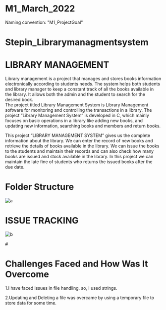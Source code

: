 # M1_March_2022
Naming convention: "M1_ProjectGoal"

# <H1>Stepin_Librarymanagmentsystem</H1>
# <H1>LIBRARY MANAGEMENT</H1>

Library management is a project that manages and stores books information electronically according to students needs. The system helps both students and library manager to keep a constant track of all the books available in the library. It allows both the admin and the student to search for the desired book.</br>
The project titled Library Management System is Library Management software for monitoring and controlling the transactions in a library. The project “Library Management System” is developed in C, which mainly focuses on basic operations in a library like adding new books, and updating new information, searching books and members and return books.</br>

This project “LIBRARY MANAGEMENT SYSTEM” gives us the complete information about the library. We can enter the record of new books and retrieve the details of books available in the library. We can issue the books to the students and maintain their records and can also check how many books are issued and stock available in the library. In this project we can maintain the late fine of students who returns the issued books after the due date.

# <H1>Folder Structure</H1>
![a](https://user-images.githubusercontent.com/94896509/160360712-3abec207-d040-466f-96b1-551b916808bb.png)

<H1>ISSUE TRACKING</H1>

![b](https://user-images.githubusercontent.com/94896509/160361199-c927ca8e-2a72-4d71-a2a3-3709236b8a45.png)

#<H1>Challenges Faced and How Was It Overcome</H1>
1.I have faced issues in file handling. so, I used strings.

2.Updating and Deleting a file was overcame by using a temporary file to store data for some time.

